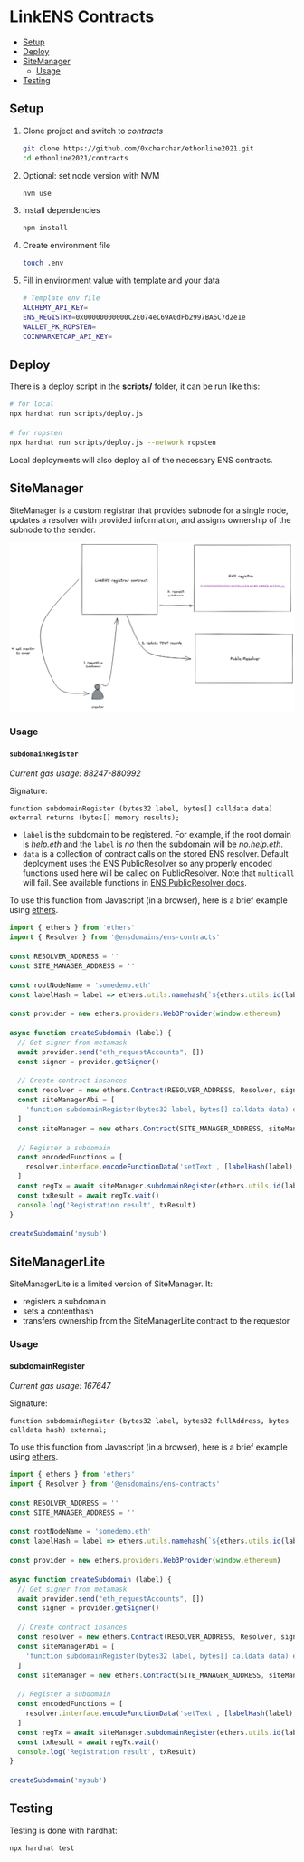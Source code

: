 # LinkENS Contracts

* [Setup](#setup)
* [Deploy](#deploy)
* [SiteManager](#sitemanager)
  * [Usage](#usage)
* [Testing](#testing)

## Setup

1. Clone project and switch to _contracts_
    ```sh
    git clone https://github.com/0xcharchar/ethonline2021.git
    cd ethonline2021/contracts
    ```
2. Optional: set node version with NVM
    ```sh
    nvm use
    ```
3. Install dependencies
    ```sh
    npm install
    ```
4. Create environment file
    ```sh
    touch .env
    ```
5. Fill in environment value with template and your data
    ```sh
    # Template env file
    ALCHEMY_API_KEY=
    ENS_REGISTRY=0x00000000000C2E074eC69A0dFb2997BA6C7d2e1e
    WALLET_PK_ROPSTEN=
    COINMARKETCAP_API_KEY=
    ```

## Deploy

There is a deploy script in the **scripts/** folder, it can be run like this:

```sh
# for local
npx hardhat run scripts/deploy.js

# for ropsten
npx hardhat run scripts/deploy.js --network ropsten
```

Local deployments will also deploy all of the necessary ENS contracts.

## SiteManager

SiteManager is a custom registrar that provides subnode for a single node,
updates a resolver with provided information, and assigns ownership of the
subnode to the sender.

![SiteManager regstrar flow showing how the contract interacts with ENS registry and resolver](docs/registrar.png)

### Usage

#### `subdomainRegister`

_Current gas usage: 88247-880992_

Signature:

```solidity
function subdomainRegister (bytes32 label, bytes[] calldata data) external returns (bytes[] memory results);
```

* `label` is the subdomain to be registered. For example, if the root domain is
  _help.eth_ and the `label` is _no_ then the subdomain will be _no.help.eth_.
* `data` is a collection of contract calls on the stored ENS resolver. Default
  deployment uses the ENS PublicResolver so any properly encoded functions
  used here will be called on PublicResolver. Note that `multicall` will
  fail. See available functions in [ENS PublicResolver docs](https://docs.ens.domains/contract-api-reference/publicresolver).

To use this function from Javascript (in a browser), here is a brief example using [ethers](https://docs.ethers.io/v5/).

```js
import { ethers } from 'ethers'
import { Resolver } from '@ensdomains/ens-contracts'

const RESOLVER_ADDRESS = ''
const SITE_MANAGER_ADDRESS = ''

const rootNodeName = 'somedemo.eth'
const labelHash = label => ethers.utils.namehash(`${ethers.utils.id(label)}.${rootNodeName}`)

const provider = new ethers.providers.Web3Provider(window.ethereum)

async function createSubdomain (label) {
  // Get signer from metamask
  await provider.send("eth_requestAccounts", [])
  const signer = provider.getSigner()

  // Create contract insances
  const resolver = new ethers.Contract(RESOLVER_ADDRESS, Resolver, signer)
  const siteManagerAbi = [
    'function subdomainRegister(bytes32 label, bytes[] calldata data) external returns (bytes[] memory)'
  ]
  const siteManager = new ethers.Contract(SITE_MANAGER_ADDRESS, siteManagerAbi, signer)

  // Register a subdomain
  const encodedFunctions = [
    resolver.interface.encodeFunctionData('setText', [labelHash(label), 'com.github', '0xcharchar']),
  ]
  const regTx = await siteManager.subdomainRegister(ethers.utils.id(label), encodedFunctions, { gasLimit: 500000 })
  const txResult = await regTx.wait()
  console.log('Registration result', txResult)
}

createSubdomain('mysub')
```

## SiteManagerLite

SiteManagerLite is a limited version of SiteManager. It:

* registers a subdomain
* sets a contenthash
* transfers ownership from the SiteManagerLite contract to the requestor

### Usage

#### subdomainRegister

_Current gas usage: 167647_

Signature:

```solidity
function subdomainRegister (bytes32 label, bytes32 fullAddress, bytes calldata hash) external;
```

To use this function from Javascript (in a browser), here is a brief example using [ethers](https://docs.ethers.io/v5/).

```js
import { ethers } from 'ethers'
import { Resolver } from '@ensdomains/ens-contracts'

const RESOLVER_ADDRESS = ''
const SITE_MANAGER_ADDRESS = ''

const rootNodeName = 'somedemo.eth'
const labelHash = label => ethers.utils.namehash(`${ethers.utils.id(label)}.${rootNodeName}`)

const provider = new ethers.providers.Web3Provider(window.ethereum)

async function createSubdomain (label) {
  // Get signer from metamask
  await provider.send("eth_requestAccounts", [])
  const signer = provider.getSigner()

  // Create contract insances
  const resolver = new ethers.Contract(RESOLVER_ADDRESS, Resolver, signer)
  const siteManagerAbi = [
    'function subdomainRegister(bytes32 label, bytes[] calldata data) external returns (bytes[] memory)'
  ]
  const siteManager = new ethers.Contract(SITE_MANAGER_ADDRESS, siteManagerAbi, signer)

  // Register a subdomain
  const encodedFunctions = [
    resolver.interface.encodeFunctionData('setText', [labelHash(label), 'com.github', '0xcharchar']),
  ]
  const regTx = await siteManager.subdomainRegister(ethers.utils.id(label), encodedFunctions, { gasLimit: 500000 })
  const txResult = await regTx.wait()
  console.log('Registration result', txResult)
}

createSubdomain('mysub')
```


## Testing

Testing is done with hardhat:

```sh
npx hardhat test
```
